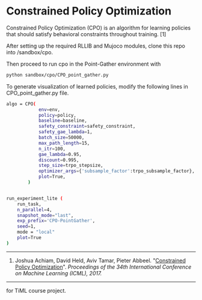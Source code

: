 # Constrained Policy Optimization

Constrained Policy Optimization (CPO) is an algorithm for learning policies that should satisfy behavioral constraints throughout training. [1]

After setting up the required RLLIB and Mujoco modules, clone this repo into <rllib-dir>/sandbox/cpo. 

Then proceed to run cpo in the Point-Gather environment with
```bash
python sandbox/cpo/CPO_point_gather.py 
```

To generate visualization of learned policies, modify the following lines in CPO_point_gather.py file. 
```bash
algo = CPO(
            env=env,
            policy=policy,
            baseline=baseline,
            safety_constraint=safety_constraint,
            safety_gae_lambda=1,
            batch_size=50000,
            max_path_length=15,
            n_itr=100,
            gae_lambda=0.95,
            discount=0.995,
            step_size=trpo_stepsize,
            optimizer_args={'subsample_factor':trpo_subsample_factor},
            plot=True,
        )


run_experiment_lite (
    run_task,
    n_parallel=4,
    snapshot_mode="last",
    exp_prefix='CPO-PointGather',
    seed=1,
    mode = "local"
    plot=True
)
```


***

1. Joshua Achiam, David Held, Aviv Tamar, Pieter Abbeel. "[Constrained Policy Optimization](https://arxiv.org/abs/1705.10528)". _Proceedings of the 34th International Conference on Machine Learning (ICML), 2017._ 
***

for TiML course project.
